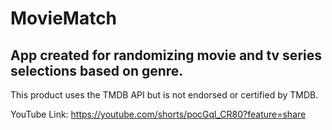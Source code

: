 # MovieMatch

## App created for randomizing movie and tv series selections based on genre.

This product uses the TMDB API but is not endorsed or certified by TMDB.

YouTube Link: https://youtube.com/shorts/pocGql_CR80?feature=share
